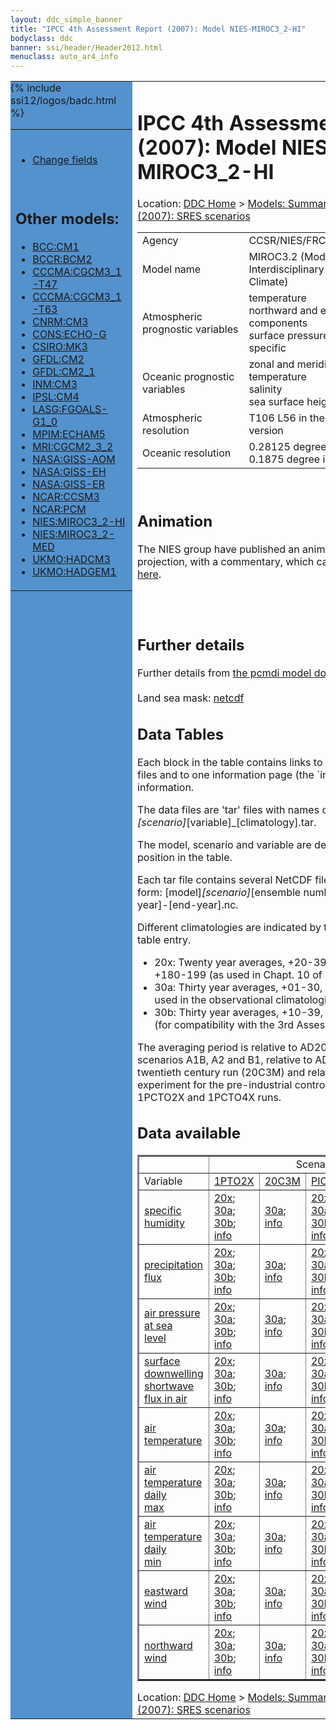 ```yaml
---
layout: ddc_simple_banner
title: "IPCC 4th Assessment Report (2007): Model NIES-MIROC3_2-HI"
bodyclass: ddc
banner: ssi/header/Header2012.html
menuclass: auto_ar4_info
---
```



<table width="100%" border="0" cellspacing="0" cellpadding="0" style="border-collapse: collapse;">
<tr style="margin:0;padding:0;border:0;">
<td style="margin:0;padding:0;border:0;height:1pt;width:150pt;background:#5492CD;" valign="top" >

<div id="lh-col2" class="auto_ar4_info">
<table class="menumain" bgcolor="#5492CD" cellspacing="0" width="100%" border="0">
<tr><td>

<br/>
<ul><li><a href="model-NIES-MIROC3_2-HI-change.html">Change fields</a></li></ul><br/>

<h2> Other models:</h2>
<ul>
<li><a href="model-BCC-CM1.html">BCC:CM1</a></li>
<li><a href="model-BCCR-BCM2.html">BCCR:BCM2</a></li>
<li><a href="model-CCCMA-CGCM3_1-T47.html">CCCMA:CGCM3_1-T47</a></li>
<li><a href="model-CCCMA-CGCM3_1-T63.html">CCCMA:CGCM3_1-T63</a></li>
<li><a href="model-CNRM-CM3.html">CNRM:CM3</a></li>
<li><a href="model-CONS-ECHO-G.html">CONS:ECHO-G</a></li>
<li><a href="model-CSIRO-MK3.html">CSIRO:MK3</a></li>
<li><a href="model-GFDL-CM2.html">GFDL:CM2</a></li>
<li><a href="model-GFDL-CM2_1.html">GFDL:CM2_1</a></li>
<li><a href="model-INM-CM3.html">INM:CM3</a></li>
<li><a href="model-IPSL-CM4.html">IPSL:CM4</a></li>
<li><a href="model-LASG-FGOALS-G1_0.html">LASG:FGOALS-G1_0</a></li>
<li><a href="model-MPIM-ECHAM5.html">MPIM:ECHAM5</a></li>
<li><a href="model-MRI-CGCM2_3_2.html">MRI:CGCM2_3_2</a></li>
<li><a href="model-NASA-GISS-AOM.html">NASA:GISS-AOM</a></li>
<li><a href="model-NASA-GISS-EH.html">NASA:GISS-EH</a></li>
<li><a href="model-NASA-GISS-ER.html">NASA:GISS-ER</a></li>
<li><a href="model-NCAR-CCSM3.html">NCAR:CCSM3</a></li>
<li><a href="model-NCAR-PCM.html">NCAR:PCM</a></li>
<li><a href="model-NIES-MIROC3_2-HI.html">NIES:MIROC3_2-HI</a></li>
<li><a href="model-NIES-MIROC3_2-MED.html">NIES:MIROC3_2-MED</a></li>
<li><a href="model-UKMO-HADCM3.html">UKMO:HADCM3</a></li>
<li><a href="model-UKMO-HADGEM1.html">UKMO:HADGEM1</a></li>
</ul>

</td></tr> 
{% include ssi12/logos/badc.html %}
</table>
</div>
</td>
<td><h1>IPCC 4th Assessment Report (2007): Model NIES-MIROC3_2-HI</h1>

<!-- Breadcrumb1 -->
<div id="breadcrumb1" align="left">
Location: <a href="/index.html">DDC Home</a> > <a href="/sim/gcm_clim/">Models: Summary Data</a>
> <a href="/sim/gcm_clim/SRES_AR4/index.html">AR4 (2007): SRES scenarios</a>
</div>
<!-- End of Breadcrumb1 --><table class="meta-data-table">
<tr>
     <td class="meta-table-col1">Agency</td><td> CCSR/NIES/FRCGC, Japan</td>
</tr>
<tr>
     <td class="meta-table-col1">Model name</td><td> MIROC3.2 (Model for Interdisciplinary Research on Climate)</td>
</tr>
<tr>
     <td class="meta-table-col1">Atmospheric prognostic variables</td><td> temperature<br/>
 northward and eastward wind components<br/>
 surface pressure<br/>
 specific</td>
</tr>
<tr>
     <td class="meta-table-col1">Oceanic prognostic variables</td><td> zonal and meridional velocity<br/>
 temperature<br/>
 salinity<br/>
 sea surface height</td>
</tr>
<tr>
     <td class="meta-table-col1">Atmospheric resolution</td><td> T106 L56 in the high-resolution version</td>
</tr>
<tr>
     <td class="meta-table-col1">Oceanic resolution</td><td> 0.28125 degree in longitude, 0.1875 degree in latitude, and L47</td>
</tr>
</table>

<br/>
<h2> <a name="anim">Animation</a></h2>

  The NIES group have published an animation of their A1B projection, with a commentary, which
     can be downloaded <a href="http://www.team-6.jp/cc-sim/english/">here</a>.
<br/>
<br/>

<br/>
<h2>Further details</h2>
    Further details from <a href="http://www-pcmdi.llnl.gov/ipcc/model_documentation/ipcc_model_documentation.php">
          the pcmdi model documentation page</a>
<br/>
<br/>Land sea mask: <a href="/cgi-bin/downl/ar4_nc/sftlf/MIHR_sftlf.nc">netcdf</a><br/>
<h2> Data Tables</h2>

Each block in the table contains links to one or more data files and
to one information page (the `info' link) with further information.
<p/>

The data files are 'tar' files with names of the form
[model]_[scenario]_[variable]_[climatology].tar.
<p/>

The model, scenario and variable are determined by the position in
the table.
<p/>

Each tar file contains several NetCDF files with names of the form:
[model]_[scenario]_[ensemble number]_[variable]_[start-year]-[end-year].nc.
<p/>

Different climatologies are indicated by the links within each table entry.
<ul>
<li>20x: Twenty year averages, +20-39, +46-65, +80-99, +180-199 (as used in Chapt. 10 of IPCC 2007)</li>
<li>30a: Thirty year averages, +01-30, +31-60, +61-90 (as used in the observational climatologies)</li>
<li>30b: Thirty year averages, +10-39, +40-69, +70-99 (for compatibility with the 3rd Assessment Report)</li>
</ul>
The averaging period is relative to AD2000 for SRES scenarios A1B, A2 and B1,
relative to AD1900 for the twentieth century run (20C3M) and relative to the
start of the experiment for the pre-industrial control (PICTL) and the
1PCTO2X and 1PCTO4X runs.
<p/>

<h2>Data available</h2>

<table class="data-table"  border="2">
<tr><td></td>
<td colspan="5" align="center">Scenario</td>
</tr>
<tr><td>Variable</td>
      <td><a href="scenario-1PTO2X.html">1PTO2X</a></td>
      <td><a href="scenario-20C3M.html">20C3M</a></td>
      <td><a href="scenario-PICTL.html">PICTL</a></td>
      <td><a href="scenario-SRA1B.html">SRA1B</a></td>
      <td><a href="scenario-SRB1.html">SRB1</a></td>
</tr>
<tr><td class="data-table-col1"><a href="var-specific_humidity.html">specific humidity</a></td>
      <td class="data-table-item">
      <a href="/cgi-bin/downl/ar4_nc/huss/MIHR_1PTO2X_huss_oc20x.tar">20x</a>;
      <a href="/cgi-bin/downl/ar4_nc/huss/MIHR_1PTO2X_huss_oc30a.tar">30a</a>;
      <a href="/cgi-bin/downl/ar4_nc/huss/MIHR_1PTO2X_huss_oc30b.tar">30b</a>;
      <a href="/ar4/info/NIES-MIROC3_2-HI_1PTO2X_huss.html">info</a></td>
      <td class="data-table-item">
      <a href="/cgi-bin/downl/ar4_nc/huss/MIHR_20C3M_huss_c30a.tar">30a</a>;
      <a href="/ar4/info/NIES-MIROC3_2-HI_20C3M_huss.html">info</a></td>
      <td class="data-table-item">
      <a href="/cgi-bin/downl/ar4_nc/huss/MIHR_PICTL_huss_oc20x.tar">20x</a>;
      <a href="/cgi-bin/downl/ar4_nc/huss/MIHR_PICTL_huss_oc30a.tar">30a</a>;
      <a href="/cgi-bin/downl/ar4_nc/huss/MIHR_PICTL_huss_oc30b.tar">30b</a>;
      <a href="/ar4/info/NIES-MIROC3_2-HI_PICTL_huss.html">info</a></td>
      <td class="data-table-item">
      <a href="/cgi-bin/downl/ar4_nc/huss/MIHR_SRA1B_huss_c20x.tar">20x</a>;
      <a href="/cgi-bin/downl/ar4_nc/huss/MIHR_SRA1B_huss_c30b.tar">30b</a>;
      <a href="/ar4/info/NIES-MIROC3_2-HI_SRA1B_huss.html">info</a></td>
      <td class="data-table-item">
      <a href="/cgi-bin/downl/ar4_nc/huss/MIHR_SRB1_huss_c20x.tar">20x</a>;
      <a href="/cgi-bin/downl/ar4_nc/huss/MIHR_SRB1_huss_c30b.tar">30b</a>;
      <a href="/ar4/info/NIES-MIROC3_2-HI_SRB1_huss.html">info</a></td>
</tr>
<tr><td class="data-table-col1"><a href="var-precipitation_flux.html">precipitation flux</a></td>
      <td class="data-table-item">
      <a href="/cgi-bin/downl/ar4_nc/pr/MIHR_1PTO2X_pr_oc20x.tar">20x</a>;
      <a href="/cgi-bin/downl/ar4_nc/pr/MIHR_1PTO2X_pr_oc30a.tar">30a</a>;
      <a href="/cgi-bin/downl/ar4_nc/pr/MIHR_1PTO2X_pr_oc30b.tar">30b</a>;
      <a href="/ar4/info/NIES-MIROC3_2-HI_1PTO2X_pr.html">info</a></td>
      <td class="data-table-item">
      <a href="/cgi-bin/downl/ar4_nc/pr/MIHR_20C3M_pr_c30a.tar">30a</a>;
      <a href="/ar4/info/NIES-MIROC3_2-HI_20C3M_pr.html">info</a></td>
      <td class="data-table-item">
      <a href="/cgi-bin/downl/ar4_nc/pr/MIHR_PICTL_pr_oc20x.tar">20x</a>;
      <a href="/cgi-bin/downl/ar4_nc/pr/MIHR_PICTL_pr_oc30a.tar">30a</a>;
      <a href="/cgi-bin/downl/ar4_nc/pr/MIHR_PICTL_pr_oc30b.tar">30b</a>;
      <a href="/ar4/info/NIES-MIROC3_2-HI_PICTL_pr.html">info</a></td>
      <td class="data-table-item">
      <a href="/cgi-bin/downl/ar4_nc/pr/MIHR_SRA1B_pr_c20x.tar">20x</a>;
      <a href="/cgi-bin/downl/ar4_nc/pr/MIHR_SRA1B_pr_c30b.tar">30b</a>;
      <a href="/ar4/info/NIES-MIROC3_2-HI_SRA1B_pr.html">info</a></td>
      <td class="data-table-item">
      <a href="/cgi-bin/downl/ar4_nc/pr/MIHR_SRB1_pr_c20x.tar">20x</a>;
      <a href="/cgi-bin/downl/ar4_nc/pr/MIHR_SRB1_pr_c30b.tar">30b</a>;
      <a href="/ar4/info/NIES-MIROC3_2-HI_SRB1_pr.html">info</a></td>
</tr>
<tr><td class="data-table-col1"><a href="var-air_pressure_at_sea_level.html">air pressure at sea<br/> level</a></td>
      <td class="data-table-item">
      <a href="/cgi-bin/downl/ar4_nc/psl/MIHR_1PTO2X_psl_oc20x.tar">20x</a>;
      <a href="/cgi-bin/downl/ar4_nc/psl/MIHR_1PTO2X_psl_oc30a.tar">30a</a>;
      <a href="/cgi-bin/downl/ar4_nc/psl/MIHR_1PTO2X_psl_oc30b.tar">30b</a>;
      <a href="/ar4/info/NIES-MIROC3_2-HI_1PTO2X_psl.html">info</a></td>
      <td class="data-table-item">
      <a href="/cgi-bin/downl/ar4_nc/psl/MIHR_20C3M_psl_c30a.tar">30a</a>;
      <a href="/ar4/info/NIES-MIROC3_2-HI_20C3M_psl.html">info</a></td>
      <td class="data-table-item">
      <a href="/cgi-bin/downl/ar4_nc/psl/MIHR_PICTL_psl_oc20x.tar">20x</a>;
      <a href="/cgi-bin/downl/ar4_nc/psl/MIHR_PICTL_psl_oc30a.tar">30a</a>;
      <a href="/cgi-bin/downl/ar4_nc/psl/MIHR_PICTL_psl_oc30b.tar">30b</a>;
      <a href="/ar4/info/NIES-MIROC3_2-HI_PICTL_psl.html">info</a></td>
      <td class="data-table-item">
      <a href="/cgi-bin/downl/ar4_nc/psl/MIHR_SRA1B_psl_c20x.tar">20x</a>;
      <a href="/cgi-bin/downl/ar4_nc/psl/MIHR_SRA1B_psl_c30b.tar">30b</a>;
      <a href="/ar4/info/NIES-MIROC3_2-HI_SRA1B_psl.html">info</a></td>
      <td class="data-table-item">
      <a href="/cgi-bin/downl/ar4_nc/psl/MIHR_SRB1_psl_c20x.tar">20x</a>;
      <a href="/cgi-bin/downl/ar4_nc/psl/MIHR_SRB1_psl_c30b.tar">30b</a>;
      <a href="/ar4/info/NIES-MIROC3_2-HI_SRB1_psl.html">info</a></td>
</tr>
<tr><td class="data-table-col1"><a href="var-surface_downwelling_shortwave_flux_in_air.html">surface downwelling<br/> shortwave flux in air</a></td>
      <td class="data-table-item">
      <a href="/cgi-bin/downl/ar4_nc/rsds/MIHR_1PTO2X_rsds_oc20x.tar">20x</a>;
      <a href="/cgi-bin/downl/ar4_nc/rsds/MIHR_1PTO2X_rsds_oc30a.tar">30a</a>;
      <a href="/cgi-bin/downl/ar4_nc/rsds/MIHR_1PTO2X_rsds_oc30b.tar">30b</a>;
      <a href="/ar4/info/NIES-MIROC3_2-HI_1PTO2X_rsds.html">info</a></td>
      <td class="data-table-item">
      <a href="/cgi-bin/downl/ar4_nc/rsds/MIHR_20C3M_rsds_c30a.tar">30a</a>;
      <a href="/ar4/info/NIES-MIROC3_2-HI_20C3M_rsds.html">info</a></td>
      <td class="data-table-item">
      <a href="/cgi-bin/downl/ar4_nc/rsds/MIHR_PICTL_rsds_oc20x.tar">20x</a>;
      <a href="/cgi-bin/downl/ar4_nc/rsds/MIHR_PICTL_rsds_oc30a.tar">30a</a>;
      <a href="/cgi-bin/downl/ar4_nc/rsds/MIHR_PICTL_rsds_oc30b.tar">30b</a>;
      <a href="/ar4/info/NIES-MIROC3_2-HI_PICTL_rsds.html">info</a></td>
      <td class="data-table-item">
      <a href="/cgi-bin/downl/ar4_nc/rsds/MIHR_SRA1B_rsds_c20x.tar">20x</a>;
      <a href="/cgi-bin/downl/ar4_nc/rsds/MIHR_SRA1B_rsds_c30b.tar">30b</a>;
      <a href="/ar4/info/NIES-MIROC3_2-HI_SRA1B_rsds.html">info</a></td>
      <td class="data-table-item">
      <a href="/cgi-bin/downl/ar4_nc/rsds/MIHR_SRB1_rsds_c20x.tar">20x</a>;
      <a href="/cgi-bin/downl/ar4_nc/rsds/MIHR_SRB1_rsds_c30b.tar">30b</a>;
      <a href="/ar4/info/NIES-MIROC3_2-HI_SRB1_rsds.html">info</a></td>
</tr>
<tr><td class="data-table-col1"><a href="var-air_temperature.html">air temperature</a></td>
      <td class="data-table-item">
      <a href="/cgi-bin/downl/ar4_nc/tas/MIHR_1PTO2X_tas_oc20x.tar">20x</a>;
      <a href="/cgi-bin/downl/ar4_nc/tas/MIHR_1PTO2X_tas_oc30a.tar">30a</a>;
      <a href="/cgi-bin/downl/ar4_nc/tas/MIHR_1PTO2X_tas_oc30b.tar">30b</a>;
      <a href="/ar4/info/NIES-MIROC3_2-HI_1PTO2X_tas.html">info</a></td>
      <td class="data-table-item">
      <a href="/cgi-bin/downl/ar4_nc/tas/MIHR_20C3M_tas_c30a.tar">30a</a>;
      <a href="/ar4/info/NIES-MIROC3_2-HI_20C3M_tas.html">info</a></td>
      <td class="data-table-item">
      <a href="/cgi-bin/downl/ar4_nc/tas/MIHR_PICTL_tas_oc20x.tar">20x</a>;
      <a href="/cgi-bin/downl/ar4_nc/tas/MIHR_PICTL_tas_oc30a.tar">30a</a>;
      <a href="/cgi-bin/downl/ar4_nc/tas/MIHR_PICTL_tas_oc30b.tar">30b</a>;
      <a href="/ar4/info/NIES-MIROC3_2-HI_PICTL_tas.html">info</a></td>
      <td class="data-table-item">
      <a href="/cgi-bin/downl/ar4_nc/tas/MIHR_SRA1B_tas_c20x.tar">20x</a>;
      <a href="/cgi-bin/downl/ar4_nc/tas/MIHR_SRA1B_tas_c30b.tar">30b</a>;
      <a href="/ar4/info/NIES-MIROC3_2-HI_SRA1B_tas.html">info</a></td>
      <td class="data-table-item">
      <a href="/cgi-bin/downl/ar4_nc/tas/MIHR_SRB1_tas_c20x.tar">20x</a>;
      <a href="/cgi-bin/downl/ar4_nc/tas/MIHR_SRB1_tas_c30b.tar">30b</a>;
      <a href="/ar4/info/NIES-MIROC3_2-HI_SRB1_tas.html">info</a></td>
</tr>
<tr><td class="data-table-col1"><a href="var-air_temperature_daily_max.html">air temperature daily<br/> max</a></td>
      <td class="data-table-item">
      <a href="/cgi-bin/downl/ar4_nc/tasmax/MIHR_1PTO2X_tasmax_oc20x.tar">20x</a>;
      <a href="/cgi-bin/downl/ar4_nc/tasmax/MIHR_1PTO2X_tasmax_oc30a.tar">30a</a>;
      <a href="/cgi-bin/downl/ar4_nc/tasmax/MIHR_1PTO2X_tasmax_oc30b.tar">30b</a>;
      <a href="/ar4/info/NIES-MIROC3_2-HI_1PTO2X_tasmax.html">info</a></td>
      <td class="data-table-item">
      <a href="/cgi-bin/downl/ar4_nc/tasmax/MIHR_20C3M_tasmax_c30a.tar">30a</a>;
      <a href="/ar4/info/NIES-MIROC3_2-HI_20C3M_tasmax.html">info</a></td>
      <td class="data-table-item">
      <a href="/cgi-bin/downl/ar4_nc/tasmax/MIHR_PICTL_tasmax_oc20x.tar">20x</a>;
      <a href="/cgi-bin/downl/ar4_nc/tasmax/MIHR_PICTL_tasmax_oc30a.tar">30a</a>;
      <a href="/cgi-bin/downl/ar4_nc/tasmax/MIHR_PICTL_tasmax_oc30b.tar">30b</a>;
      <a href="/ar4/info/NIES-MIROC3_2-HI_PICTL_tasmax.html">info</a></td>
      <td class="data-table-item">
      <a href="/cgi-bin/downl/ar4_nc/tasmax/MIHR_SRA1B_tasmax_c20x.tar">20x</a>;
      <a href="/cgi-bin/downl/ar4_nc/tasmax/MIHR_SRA1B_tasmax_c30b.tar">30b</a>;
      <a href="/ar4/info/NIES-MIROC3_2-HI_SRA1B_tasmax.html">info</a></td>
      <td class="data-table-item">
      <a href="/cgi-bin/downl/ar4_nc/tasmax/MIHR_SRB1_tasmax_c20x.tar">20x</a>;
      <a href="/cgi-bin/downl/ar4_nc/tasmax/MIHR_SRB1_tasmax_c30b.tar">30b</a>;
      <a href="/ar4/info/NIES-MIROC3_2-HI_SRB1_tasmax.html">info</a></td>
</tr>
<tr><td class="data-table-col1"><a href="var-air_temperature_daily_min.html">air temperature daily<br/> min</a></td>
      <td class="data-table-item">
      <a href="/cgi-bin/downl/ar4_nc/tasmin/MIHR_1PTO2X_tasmin_oc20x.tar">20x</a>;
      <a href="/cgi-bin/downl/ar4_nc/tasmin/MIHR_1PTO2X_tasmin_oc30a.tar">30a</a>;
      <a href="/cgi-bin/downl/ar4_nc/tasmin/MIHR_1PTO2X_tasmin_oc30b.tar">30b</a>;
      <a href="/ar4/info/NIES-MIROC3_2-HI_1PTO2X_tasmin.html">info</a></td>
      <td class="data-table-item">
      <a href="/cgi-bin/downl/ar4_nc/tasmin/MIHR_20C3M_tasmin_c30a.tar">30a</a>;
      <a href="/ar4/info/NIES-MIROC3_2-HI_20C3M_tasmin.html">info</a></td>
      <td class="data-table-item">
      <a href="/cgi-bin/downl/ar4_nc/tasmin/MIHR_PICTL_tasmin_oc20x.tar">20x</a>;
      <a href="/cgi-bin/downl/ar4_nc/tasmin/MIHR_PICTL_tasmin_oc30a.tar">30a</a>;
      <a href="/cgi-bin/downl/ar4_nc/tasmin/MIHR_PICTL_tasmin_oc30b.tar">30b</a>;
      <a href="/ar4/info/NIES-MIROC3_2-HI_PICTL_tasmin.html">info</a></td>
      <td class="data-table-item">
      <a href="/cgi-bin/downl/ar4_nc/tasmin/MIHR_SRA1B_tasmin_c20x.tar">20x</a>;
      <a href="/cgi-bin/downl/ar4_nc/tasmin/MIHR_SRA1B_tasmin_c30b.tar">30b</a>;
      <a href="/ar4/info/NIES-MIROC3_2-HI_SRA1B_tasmin.html">info</a></td>
      <td class="data-table-item">
      <a href="/cgi-bin/downl/ar4_nc/tasmin/MIHR_SRB1_tasmin_c20x.tar">20x</a>;
      <a href="/cgi-bin/downl/ar4_nc/tasmin/MIHR_SRB1_tasmin_c30b.tar">30b</a>;
      <a href="/ar4/info/NIES-MIROC3_2-HI_SRB1_tasmin.html">info</a></td>
</tr>
<tr><td class="data-table-col1"><a href="var-eastward_wind.html">eastward wind</a></td>
      <td class="data-table-item">
      <a href="/cgi-bin/downl/ar4_nc/uas/MIHR_1PTO2X_uas_oc20x.tar">20x</a>;
      <a href="/cgi-bin/downl/ar4_nc/uas/MIHR_1PTO2X_uas_oc30a.tar">30a</a>;
      <a href="/cgi-bin/downl/ar4_nc/uas/MIHR_1PTO2X_uas_oc30b.tar">30b</a>;
      <a href="/ar4/info/NIES-MIROC3_2-HI_1PTO2X_uas.html">info</a></td>
      <td class="data-table-item">
      <a href="/cgi-bin/downl/ar4_nc/uas/MIHR_20C3M_uas_c30a.tar">30a</a>;
      <a href="/ar4/info/NIES-MIROC3_2-HI_20C3M_uas.html">info</a></td>
      <td class="data-table-item">
      <a href="/cgi-bin/downl/ar4_nc/uas/MIHR_PICTL_uas_oc20x.tar">20x</a>;
      <a href="/cgi-bin/downl/ar4_nc/uas/MIHR_PICTL_uas_oc30a.tar">30a</a>;
      <a href="/cgi-bin/downl/ar4_nc/uas/MIHR_PICTL_uas_oc30b.tar">30b</a>;
      <a href="/ar4/info/NIES-MIROC3_2-HI_PICTL_uas.html">info</a></td>
      <td class="data-table-item">
      <a href="/cgi-bin/downl/ar4_nc/uas/MIHR_SRA1B_uas_c20x.tar">20x</a>;
      <a href="/cgi-bin/downl/ar4_nc/uas/MIHR_SRA1B_uas_c30b.tar">30b</a>;
      <a href="/ar4/info/NIES-MIROC3_2-HI_SRA1B_uas.html">info</a></td>
      <td class="data-table-item">
      <a href="/cgi-bin/downl/ar4_nc/uas/MIHR_SRB1_uas_c20x.tar">20x</a>;
      <a href="/cgi-bin/downl/ar4_nc/uas/MIHR_SRB1_uas_c30b.tar">30b</a>;
      <a href="/ar4/info/NIES-MIROC3_2-HI_SRB1_uas.html">info</a></td>
</tr>
<tr><td class="data-table-col1"><a href="var-northward_wind.html">northward wind</a></td>
      <td class="data-table-item">
      <a href="/cgi-bin/downl/ar4_nc/vas/MIHR_1PTO2X_vas_oc20x.tar">20x</a>;
      <a href="/cgi-bin/downl/ar4_nc/vas/MIHR_1PTO2X_vas_oc30a.tar">30a</a>;
      <a href="/cgi-bin/downl/ar4_nc/vas/MIHR_1PTO2X_vas_oc30b.tar">30b</a>;
      <a href="/ar4/info/NIES-MIROC3_2-HI_1PTO2X_vas.html">info</a></td>
      <td class="data-table-item">
      <a href="/cgi-bin/downl/ar4_nc/vas/MIHR_20C3M_vas_c30a.tar">30a</a>;
      <a href="/ar4/info/NIES-MIROC3_2-HI_20C3M_vas.html">info</a></td>
      <td class="data-table-item">
      <a href="/cgi-bin/downl/ar4_nc/vas/MIHR_PICTL_vas_oc20x.tar">20x</a>;
      <a href="/cgi-bin/downl/ar4_nc/vas/MIHR_PICTL_vas_oc30a.tar">30a</a>;
      <a href="/cgi-bin/downl/ar4_nc/vas/MIHR_PICTL_vas_oc30b.tar">30b</a>;
      <a href="/ar4/info/NIES-MIROC3_2-HI_PICTL_vas.html">info</a></td>
      <td class="data-table-item">
      <a href="/cgi-bin/downl/ar4_nc/vas/MIHR_SRA1B_vas_c20x.tar">20x</a>;
      <a href="/cgi-bin/downl/ar4_nc/vas/MIHR_SRA1B_vas_c30b.tar">30b</a>;
      <a href="/ar4/info/NIES-MIROC3_2-HI_SRA1B_vas.html">info</a></td>
      <td class="data-table-item">
      <a href="/cgi-bin/downl/ar4_nc/vas/MIHR_SRB1_vas_c20x.tar">20x</a>;
      <a href="/cgi-bin/downl/ar4_nc/vas/MIHR_SRB1_vas_c30b.tar">30b</a>;
      <a href="/ar4/info/NIES-MIROC3_2-HI_SRB1_vas.html">info</a></td>
</tr>
</table>
</div>
<!-- Breadcrumb2 -->
<div id="breadcrumb2" align="left">
Location: <a href="/index.html">DDC Home</a> > <a href="/sim/gcm_clim/">Models: Summary Data</a>
> <a href="/sim/gcm_clim/SRES_AR4/index.html">AR4 (2007): SRES scenarios</a>
</div>
<!-- End of Breadcrumb2 --></td></tr></table>
